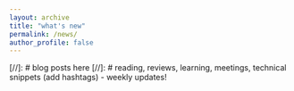 ```yaml
---
layout: archive
title: "what's new"
permalink: /news/
author_profile: false
---
```


[//]: # blog posts here
[//]: # reading, reviews, learning, meetings, technical snippets (add hashtags) - weekly updates!



